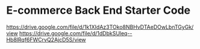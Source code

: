 # E-commerce Back End Starter Code

https://drive.google.com/file/d/1k1XIdAz3TOko8NBHvDTAeDOwLbnTGyGk/view
https://drive.google.com/file/d/1dDbkSUleq--Hb8lRqf6FWCrvQ2AjcD5S/view

